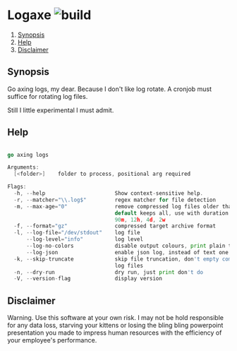 # Logaxe ![build](https://github.com/triole/logaxe/actions/workflows/build.yaml/badge.svg)

<!--- mdtoc: toc begin -->

1. [Synopsis](#synopsis)
2. [Help](#help)
3. [Disclaimer](#disclaimer)<!--- mdtoc: toc end -->

## Synopsis

Go axing logs, my dear. Because I don't like log rotate. A cronjob must suffice for rotating log files.

Still I little experimental I must admit.

## Help

```go mdox-exec="r -h"

go axing logs

Arguments:
  [<folder>]    folder to process, positional arg required

Flags:
  -h, --help                      Show context-sensitive help.
  -r, --matcher="\\.log$"         regex matcher for file detection
  -m, --max-age="0"               remove compressed log files older than x,
                                  default keeps all, use with duration like i.e.
                                  90m, 12h, 4d, 2w
  -f, --format="gz"               compressed target archive format
  -l, --log-file="/dev/stdout"    log file
      --log-level="info"          log level
      --log-no-colors             disable output colours, print plain text
      --log-json                  enable json log, instead of text one
  -k, --skip-truncate             skip file truncation, don't empty compressed
                                  log files
  -n, --dry-run                   dry run, just print don't do
  -V, --version-flag              display version
```

## Disclaimer

Warning. Use this software at your own risk. I may not be hold responsible for any data loss, starving your kittens or losing the bling bling powerpoint presentation you made to impress human resources with the efficiency of your employee's performance.

